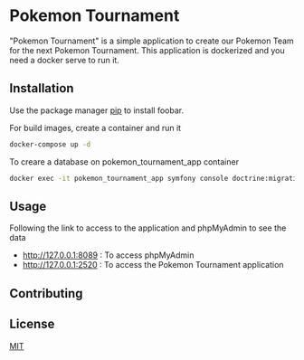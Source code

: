 # Pokemon Tournament

"Pokemon Tournament" is a simple application to create our Pokemon Team for the next Pokemon Tournament.
This application is dockerized and you need a docker serve to run it.

## Installation

Use the package manager [pip](https://pip.pypa.io/en/stable/) to install foobar.

For build images, create a container and run it
```bash
docker-compose up -d
```
To creare a database on pokemon_tournament_app container
```bash
docker exec -it pokemon_tournament_app symfony console doctrine:migration:migrate --no-interaction
```

## Usage
Following the link to access to the application and phpMyAdmin to see the data

- http://127.0.0.1:8089 : To access phpMyAdmin
- http://127.0.0.1:2520 : To access the Pokemon Tournament application

## Contributing


## License
[MIT](https://choosealicense.com/licenses/mit/)